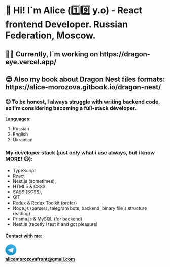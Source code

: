<h1>👋 Hi! I`m Alice (1️⃣9️⃣ y.o) - React frontend Developer. Russian Federation, Moscow.</h1>
<h2>👩‍💻 Currently, I`m working on https://dragon-eye.vercel.app/</h2>
<h2>😎 Also my book about Dragon Nest files formats: https://alice-morozova.gitbook.io/dragon-nest/</h2>
<h3>😊 To be honest, I always struggle with writing backend code, so I'm considering becoming a <b>full-stack developer</b>.</h3>

<b>Languages</b>:
1. Russian
2. English
3. Ukrainian



### My developer stack (just only what i use always, but i know MORE! 😊):
- TypeScript
- React
- Next.js (sometimes),
- HTML5 & CSS3
- SASS (SCSS),
- GIT
- Redux & Redux Toolkit (prefer)
- Node.js (parsers, telegram bots, backend, binary file`s structure reading)
- Prisma.js & MySQL (for backend)
- Nest.js (recetly i test it and got pleasure)

#### Contact with me:
[<img width=35 src="https://raw.githubusercontent.com/github/explore/80688e429a7d4ef2fca1e82350fe8e3517d3494d/topics/telegram/telegram.png?size=48">][telegram]
<br>
**alicemorozovafront@gmail.com**

[telegram]: https://t.me/puffmurmeow
